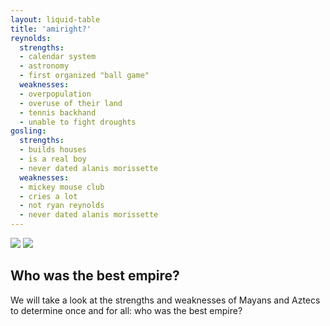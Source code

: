 ```yaml
---
layout: liquid-table
title: 'amiright?'
reynolds:
  strengths:
  - calendar system
  - astronomy
  - first organized "ball game"
  weaknesses: 
  - overpopulation
  - overuse of their land
  - tennis backhand
  - unable to fight droughts 
gosling:
  strengths: 
  - builds houses
  - is a real boy
  - never dated alanis morissette
  weaknesses: 
  - mickey mouse club
  - cries a lot
  - not ryan reynolds
  - never dated alanis morissette
---
```


<img src="../img/piramides.jpg" class="center">
<img src="../img/mayans.jpg" class="center">


## Who was the best empire?

We will take a look at the strengths and weaknesses of Mayans and Aztecs to determine once and for all: who was the best empire?
